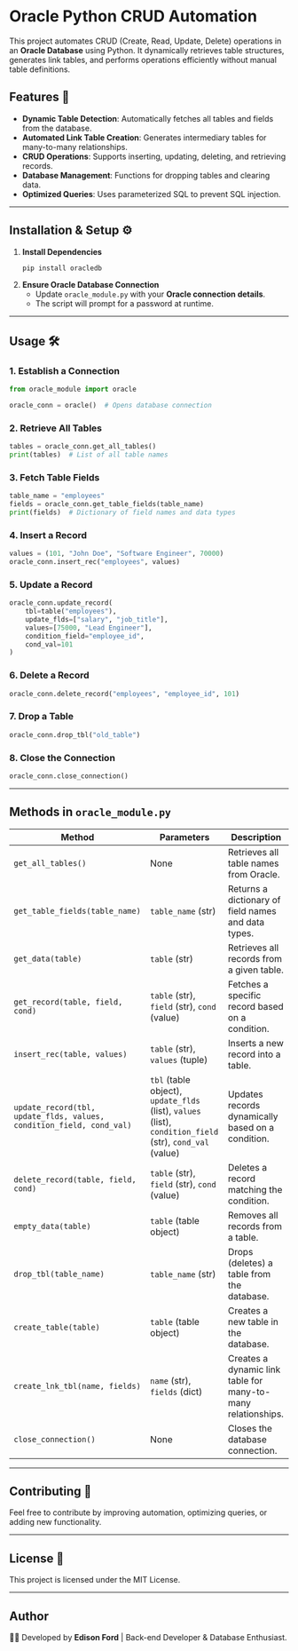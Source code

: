 # Oracle Python CRUD Automation

This project automates CRUD (Create, Read, Update, Delete) operations in an **Oracle Database** using Python. It dynamically retrieves table structures, generates link tables, and performs operations efficiently without manual table definitions.

## Features 🚀
- **Dynamic Table Detection**: Automatically fetches all tables and fields from the database.
- **Automated Link Table Creation**: Generates intermediary tables for many-to-many relationships.
- **CRUD Operations**: Supports inserting, updating, deleting, and retrieving records.
- **Database Management**: Functions for dropping tables and clearing data.
- **Optimized Queries**: Uses parameterized SQL to prevent SQL injection.

---

## Installation & Setup ⚙️
1. **Install Dependencies**
   ```bash
   pip install oracledb
   ```
2. **Ensure Oracle Database Connection**
   - Update `oracle_module.py` with your **Oracle connection details**.
   - The script will prompt for a password at runtime.

---

## Usage 🛠️
### **1. Establish a Connection**
```python
from oracle_module import oracle

oracle_conn = oracle()  # Opens database connection
```

### **2. Retrieve All Tables**
```python
tables = oracle_conn.get_all_tables()
print(tables)  # List of all table names
```

### **3. Fetch Table Fields**
```python
table_name = "employees"
fields = oracle_conn.get_table_fields(table_name)
print(fields)  # Dictionary of field names and data types
```

### **4. Insert a Record**
```python
values = (101, "John Doe", "Software Engineer", 70000)
oracle_conn.insert_rec("employees", values)
```

### **5. Update a Record**
```python
oracle_conn.update_record(
    tbl=table("employees"),
    update_flds=["salary", "job_title"],
    values=[75000, "Lead Engineer"],
    condition_field="employee_id",
    cond_val=101
)
```

### **6. Delete a Record**
```python
oracle_conn.delete_record("employees", "employee_id", 101)
```

### **7. Drop a Table**
```python
oracle_conn.drop_tbl("old_table")
```

### **8. Close the Connection**
```python
oracle_conn.close_connection()
```

---

## Methods in `oracle_module.py`

| Method | Parameters | Description |
|--------|-----------|-------------|
| `get_all_tables()` | None | Retrieves all table names from Oracle. |
| `get_table_fields(table_name)` | `table_name` (str) | Returns a dictionary of field names and data types. |
| `get_data(table)` | `table` (str) | Retrieves all records from a given table. |
| `get_record(table, field, cond)` | `table` (str), `field` (str), `cond` (value) | Fetches a specific record based on a condition. |
| `insert_rec(table, values)` | `table` (str), `values` (tuple) | Inserts a new record into a table. |
| `update_record(tbl, update_flds, values, condition_field, cond_val)` | `tbl` (table object), `update_flds` (list), `values` (list), `condition_field` (str), `cond_val` (value) | Updates records dynamically based on a condition. |
| `delete_record(table, field, cond)` | `table` (str), `field` (str), `cond` (value) | Deletes a record matching the condition. |
| `empty_data(table)` | `table` (table object) | Removes all records from a table. |
| `drop_tbl(table_name)` | `table_name` (str) | Drops (deletes) a table from the database. |
| `create_table(table)` | `table` (table object) | Creates a new table in the database. |
| `create_lnk_tbl(name, fields)` | `name` (str), `fields` (dict) | Creates a dynamic link table for many-to-many relationships. |
| `close_connection()` | None | Closes the database connection. |

---

## Contributing 🤝
Feel free to contribute by improving automation, optimizing queries, or adding new functionality.

---

## License 📜
This project is licensed under the MIT License.

---

## Author
👨‍💻 Developed by **Edison Ford** | Back-end Developer & Database Enthusiast.


